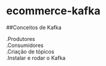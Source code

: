 # ecommerce-kafka
##Conceitos de Kafka

.Produtores <br />
.Consumidores <br />
.Criação de tópicos <br />
.Instalar e rodar o Kafka
